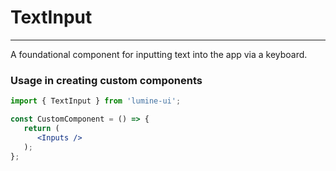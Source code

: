 # TextInput

---

A foundational component for inputting text into the app via a keyboard.

### ****Usage in creating custom components****

```jsx
import { TextInput } from 'lumine-ui';

const CustomComponent = () => {
   return (
      <Inputs />
   );
};
```
